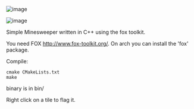 ![image](https://danieljon.es/posts/media/post114_1.png)

![image](https://danieljon.es/posts/media/post114_2.png)

Simple Minesweeper written in C++ using the fox toolkit.

You need FOX http://www.fox-toolkit.org/. On arch you can install the 'fox' package.

Compile:

```
cmake CMakeLists.txt
make
```

binary is in bin/

Right click on a tile to flag it.
